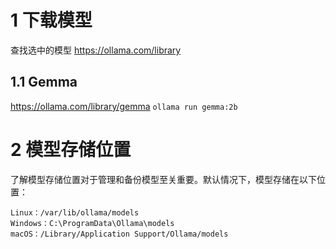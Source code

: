 


# 1 下载模型


查找选中的模型 
https://ollama.com/library

## 1.1 Gemma 
https://ollama.com/library/gemma
`ollama run gemma:2b`


# 2 模型存储位置

了解模型存储位置对于管理和备份模型至关重要。默认情况下，模型存储在以下位置：

    Linux：/var/lib/ollama/models
    Windows：C:\ProgramData\Ollama\models
    macOS：/Library/Application Support/Ollama/models

